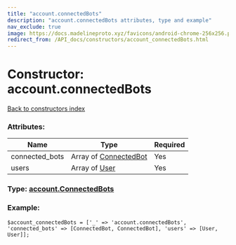 ```yaml
---
title: "account.connectedBots"
description: "account.connectedBots attributes, type and example"
nav_exclude: true
image: https://docs.madelineproto.xyz/favicons/android-chrome-256x256.png
redirect_from: /API_docs/constructors/account_connectedBots.html
---
```

# Constructor: account.connectedBots  
[Back to constructors index](/API_docs/constructors/index.html)



### Attributes:

| Name     |    Type       | Required |
|----------|---------------|----------|
|connected\_bots|Array of [ConnectedBot](/API_docs/types/ConnectedBot.html) | Yes|
|users|Array of [User](/API_docs/types/User.html) | Yes|



### Type: [account.ConnectedBots](/API_docs/types/account.ConnectedBots.html)


### Example:

```
$account_connectedBots = ['_' => 'account.connectedBots', 'connected_bots' => [ConnectedBot, ConnectedBot], 'users' => [User, User]];
```  
